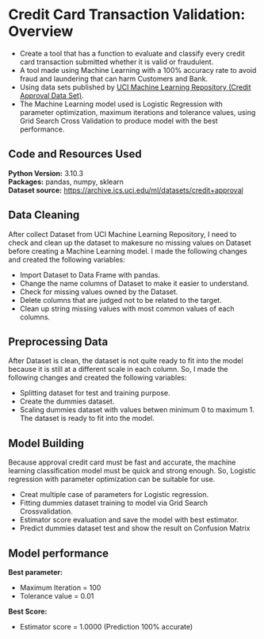 # Credit Card Transaction Validation: Overview

- Create a tool that has a function to evaluate and classify every credit card transaction submitted whether it is valid or fraudulent.
- A tool made using Machine Learning with a 100% accuracy rate to avoid fraud and laundering that can harm Customers and Bank.
- Using data sets published by [UCI Machine Learning Repository (Credit Approval Data Set)](https://archive.ics.uci.edu/ml/datasets/credit+approval).
- The Machine Learning model used is Logistic Regression with parameter optimization, maximum iterations and tolerance values, using Grid Search Cross Validation to produce model with the best performance.

## Code and Resources Used
**Python Version:** 3.10.3  
**Packages:** pandas, numpy, sklearn  
**Dataset source:** https://archive.ics.uci.edu/ml/datasets/credit+approval

## Data Cleaning
After collect Dataset from UCI Machine Learning Repository, I need to check and clean up the dataset to makesure no missing values on Dataset before creating a Machine Learning model. I made the following changes and created the following variables:
- Import Dataset to Data Frame with pandas.
- Change the name columns of Dataset to make it easier to understand.
- Check for missing values owned by the Dataset.
- Delete columns that are judged not to be related to the target.
- Clean up string missing values with most common values of each columns.

## Preprocessing Data
After Dataset is clean, the dataset is not quite ready to fit into the model because it is still at a different scale in each column. So, I made the following changes and created the following variables:
- Splitting dataset for test and training purpose.
- Create the dummies dataset.
- Scaling dummies dataset with values betwen minimum 0 to maximum 1.
The dataset is ready to fit into the model.

## Model Building
Because approval credit card must be fast and accurate, the machine learning classification model must be quick and strong enough. So, Logistic regression with parameter optimization can be suitable for use.
- Creat multiple case of parameters for Logistic regression.
- Fitting dummies dataset training to model via Grid Search Crossvalidation.
- Estimator score evaluation and save the model with best estimator.
- Predict dummies dataset test and show the result on Confusion Matrix

## Model performance
**Best parameter:**
- Maximum Iteration = 100
- Tolerance value = 0.01  

**Best Score:**
- Estimator score = 1.0000 (Prediction 100% accurate)
